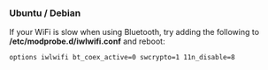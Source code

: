 ### Ubuntu / Debian

  If your WiFi is slow when using Bluetooth, try adding the following to **/etc/modprobe.d/iwlwifi.conf** and reboot:

```
options iwlwifi bt_coex_active=0 swcrypto=1 11n_disable=8
```
